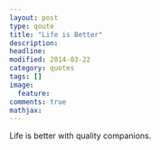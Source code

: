 ```yaml
---
layout: post
type: qoute
title: "Life is Better"
description: 
headline: 
modified: 2014-03-22
category: quotes
tags: []
image: 
  feature: 
comments: true
mathjax: 
---
```

Life is better with quality companions.